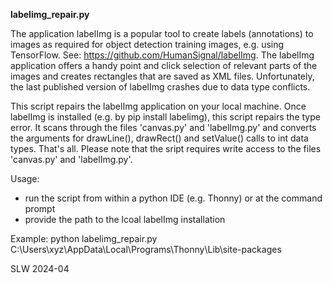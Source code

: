 <b>labelimg_repair.py</b>

The application labelImg is a popular tool to create labels (annotations) to images as required 
for object detection training images, e.g. using TensorFlow. See: https://github.com/HumanSignal/labelImg.
The labelImg application offers a handy point and click selection of relevant parts of the images
and creates rectangles that are saved as XML files. Unfortunately, the last published version of 
labelImg crashes due to data type conflicts. 

This script repairs the labelImg application on your local machine. Once labelImg is installed
(e.g. by pip install labelimg), this script repairs the type error. It scans through the files
'canvas.py' and 'labelImg.py' and converts the arguments for drawLine(), drawRect() and 
setValue() calls to int data types. That's all. Please note that the sript requires write access
to the files 'canvas.py' and 'labelImg.py'. 

Usage:
- run the script from within a python IDE (e.g. Thonny) or at the command prompt
- provide the path to the lcoal labelImg installation

Example:
python labelimg_repair.py C:\Users\xyz\AppData\Local\Programs\Thonny\Lib\site-packages

SLW 2024-04
